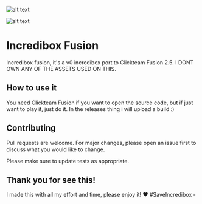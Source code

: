 <p align="center">

![alt text](https://i.imgur.com/nDJ75pH.png)

</p>

![alt text](https://i.imgur.com/YbMNaZh.png)

# Incredibox Fusion

Incredibox fusion, it's a v0 incredibox port to Clickteam Fusion 2.5.
I DONT OWN ANY OF THE ASSETS USED ON THIS.

## How to use it

You need Clickteam Fusion if you want to open the source code, but if just want to play it, just do it.
In the releases thing i will upload a build :)

## Contributing

Pull requests are welcome. For major changes, please open an issue first
to discuss what you would like to change.

Please make sure to update tests as appropriate.

## Thank you for see this!

I made this with all my effort and time, please enjoy it! ❤️
#SaveIncredibox -

